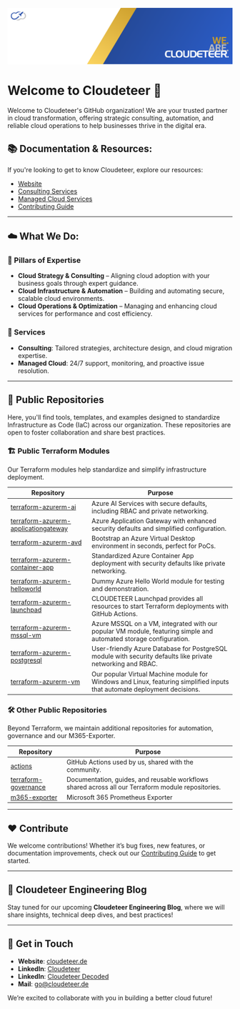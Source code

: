 ![header](../media/header.png)

# Welcome to Cloudeteer 🚀

Welcome to Cloudeteer's GitHub organization! We are your trusted partner in cloud transformation, offering strategic consulting, automation, and reliable cloud operations to help businesses thrive in the digital era.

## 📚 Documentation & Resources:

If you're looking to get to know Cloudeteer, explore our resources:

- [Website](https://www.cloudeteer.de/)
- [Consulting Services](https://www.cloudeteer.de/services/consulting-services)
- [Managed Cloud Services](https://www.cloudeteer.de/services/manage-cloud-services)
- [Contributing Guide](https://github.com/cloudeteer/terraform-governance/blob/main/CONTRIBUTING.md)

---

## ☁️ What We Do:

### 🚀 Pillars of Expertise
- **Cloud Strategy & Consulting** – Aligning cloud adoption with your business goals through expert guidance.
- **Cloud Infrastructure & Automation** – Building and automating secure, scalable cloud environments.
- **Cloud Operations & Optimization** – Managing and enhancing cloud services for performance and cost efficiency.

### 🔧 Services
- **Consulting**: Tailored strategies, architecture design, and cloud migration expertise.
- **Managed Cloud**: 24/7 support, monitoring, and proactive issue resolution.

---

## 📂 Public Repositories

Here, you'll find tools, templates, and examples designed to standardize Infrastructure as Code (IaC) across our organization. These repositories are open to foster collaboration and share best practices.

### 🏗️ Public Terraform Modules
Our Terraform modules help standardize and simplify infrastructure deployment. 

| Repository | Purpose                               |
|------------|---------------------------------------|
| [terraform-azurerm-ai](https://github.com/cloudeteer/terraform-azurerm-ai) | Azure AI Services with secure defaults, including RBAC and private networking. |
| [terraform-azurerm-applicationgateway](https://github.com/cloudeteer/terraform-azurerm-applicationgateway) | Azure Application Gateway with enhanced security defaults and simplified configuration. |
| [terraform-azurerm-avd](https://github.com/cloudeteer/terraform-azurerm-avd) | Bootstrap an Azure Virtual Desktop environment in seconds, perfect for PoCs. |
| [terraform-azurerm-container-app](https://github.com/cloudeteer/terraform-azurerm-container-app) | Standardized Azure Container App deployment with security defaults like private networking. |
| [terraform-azurerm-helloworld](https://github.com/cloudeteer/terraform-azurerm-helloworld) | Dummy Azure Hello World module for testing and demonstration. |
| [terraform-azurerm-launchpad](https://github.com/cloudeteer/terraform-azurerm-launchpad) | CLOUDETEER Launchpad provides all resources to start Terraform deployments with GitHub Actions. |
| [terraform-azurerm-mssql-vm](https://github.com/cloudeteer/terraform-azurerm-mssql-vm) | Azure MSSQL on a VM, integrated with our popular VM module, featuring simple and automated storage configuration. |
| [terraform-azurerm-postgresql](https://github.com/cloudeteer/terraform-azurerm-postgresql) | User-friendly Azure Database for PostgreSQL module with security defaults like private networking and RBAC. |
| [terraform-azurerm-vm](https://github.com/cloudeteer/terraform-azurerm-vm) | Our popular Virtual Machine module for Windows and Linux, featuring simplified inputs that automate deployment decisions. |

### 🛠️ Other Public Repositories
Beyond Terraform, we maintain additional repositories for automation, governance and our M365-Exporter.

| Repository | Purpose |
|------------|---------|
| [actions](https://github.com/cloudeteer/actions) | GitHub Actions used by us, shared with the community. |
| [terraform-governance](https://github.com/cloudeteer/terraform-governance) | Documentation, guides, and reusable workflows shared across all our Terraform module repositories. |
| [m365-exporter](https://github.com/cloudeteer/m365-exporter) | Microsoft 365 Prometheus Exporter |

---

## ❤️ Contribute
We welcome contributions! Whether it’s bug fixes, new features, or documentation improvements, check out our [Contributing Guide](https://github.com/cloudeteer/terraform-governance/blob/main/CONTRIBUTING.md) to get started.

---

## 🚀 Cloudeteer Engineering Blog
Stay tuned for our upcoming **Cloudeteer Engineering Blog**, where we will share insights, technical deep dives, and best practices!

---

## 💬 Get in Touch
- **Website**: [cloudeteer.de](https://www.cloudeteer.de/)
- **LinkedIn**: [Cloudeteer](https://www.linkedin.com/company/cloudeteer-gmbh/posts/?feedView=all)
- **LinkedIn**: [Cloudeteer Decoded]((https://www.linkedin.com/showcase/cloudeteer-decoded/?))
- **Mail**: [go@cloudeteer.de](mailto:go@cloudeteer.de)

We’re excited to collaborate with you in building a better cloud future!
